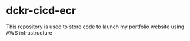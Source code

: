 # dckr-cicd-ecr
This repository is used to store code to launch my portfolio website using AWS infrastructure 
